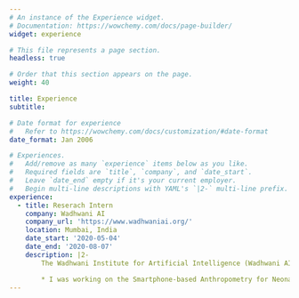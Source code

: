 ```yaml
---
# An instance of the Experience widget.
# Documentation: https://wowchemy.com/docs/page-builder/
widget: experience

# This file represents a page section.
headless: true

# Order that this section appears on the page.
weight: 40

title: Experience
subtitle:

# Date format for experience
#   Refer to https://wowchemy.com/docs/customization/#date-format
date_format: Jan 2006

# Experiences.
#   Add/remove as many `experience` items below as you like.
#   Required fields are `title`, `company`, and `date_start`.
#   Leave `date_end` empty if it's your current employer.
#   Begin multi-line descriptions with YAML's `|2-` multi-line prefix.
experience:
  - title: Reserach Intern
    company: Wadhwani AI
    company_url: 'https://www.wadhwaniai.org/'
    location: Mumbai, India
    date_start: '2020-05-04'
    date_end: '2020-08-07'
    description: |2-
        The Wadhwani Institute for Artificial Intelligence (Wadhwani AI) is an independent, nonprofit research institute a1nd global hub, developing AI solutions for social good.

        * I was working on the Smartphone-based Anthropometry for Neonatals project where the objective of my project was to leverage use of multiple frames and camera geometry to reconstruct baby 3D meshes with accurate shapes to the correct scale. 
---
```

